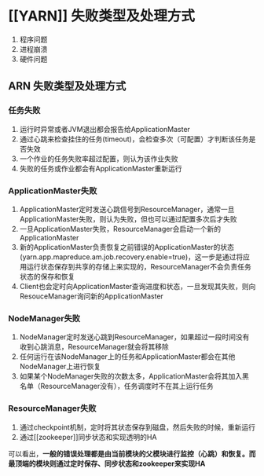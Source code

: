 # [[YARN]] 失败类型及处理方式

1.  程序问题
2.  进程崩溃
3.  硬件问题

## ARN 失败类型及处理方式

### 任务失败

1.  运行时异常或者JVM退出都会报告给ApplicationMaster
2.  通过心跳来检查挂住的任务(timeout)，会检查多次（可配置）才判断该任务是否失效
3.  一个作业的任务失败率超过配置，则认为该作业失败
4.  失败的任务或作业都会有ApplicationMaster重新运行

### ApplicationMaster失败

1.  ApplicationMaster定时发送心跳信号到ResourceManager，通常一旦ApplicationMaster失败，则认为失败，但也可以通过配置多次后才失败
2.  一旦ApplicationMaster失败，ResourceManager会启动一个新的ApplicationMaster
3.  新的ApplicationMaster负责恢复之前错误的ApplicationMaster的状态(yarn.app.mapreduce.am.job.recovery.enable=true)，这一步是通过将应用运行状态保存到共享的存储上来实现的，ResourceManager不会负责任务状态的保存和恢复
4.  Client也会定时向ApplicationMaster查询进度和状态，一旦发现其失败，则向ResouceManager询问新的ApplicationMaster

### NodeManager失败

1.  NodeManager定时发送心跳到ResourceManager，如果超过一段时间没有收到心跳消息，ResourceManager就会将其移除
2.  任何运行在该NodeManager上的任务和ApplicationMaster都会在其他NodeManager上进行恢复
3.  如果某个NodeManager失败的次数太多，ApplicationMaster会将其加入黑名单（ResourceManager没有），任务调度时不在其上运行任务

### ResourceManager失败

1.  通过checkpoint机制，定时将其状态保存到磁盘，然后失败的时候，重新运行
2.  通过[[zookeeper]]同步状态和实现透明的HA

可以看出，**一般的错误处理都是由当前模块的父模块进行监控（心跳）和恢复。而最顶端的模块则通过定时保存、同步状态和zookeeper来ֹ实现HA**